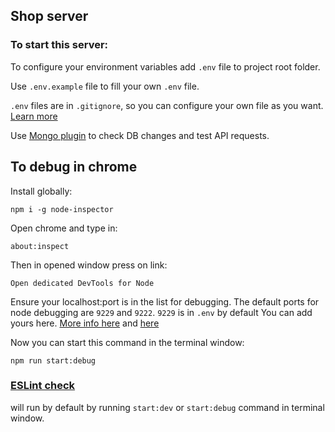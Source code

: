 ## Shop server


### To start this server:

To configure your environment variables add `.env` file to project root folder.

Use `.env.example` file to fill your own `.env` file. 

`.env` files are in `.gitignore`, so you can configure your own file as you want. [Learn more](https://medium.com/the-node-js-collection/making-your-node-js-work-everywhere-with-environment-variables-2da8cdf6e786)


Use [Mongo plugin](https://github.com/dboissier/mongo4idea) to check DB changes and test API requests.


## To debug in chrome

Install globally:

`npm i -g node-inspector`

Open chrome and type in:
 
 `about:inspect`

Then in opened window press on link: 

`Open dedicated DevTools for Node`

Ensure your localhost:port is in the list for debugging.
The default ports for node debugging are `9229` and `9222`. `9229` is in `.env` by default
You can add yours here. [More info here](https://www.youtube.com/watch?v=F1VZj-zqnG4) and [here](https://nodejs.org/en/docs/guides/debugging-getting-started/)

Now you can start this command in the terminal window:

`npm run start:debug`


### [ESLint check](https://www.npmjs.com/package/eslint-plugin-node) 
will run by default by running `start:dev` or `start:debug` command in terminal window.
